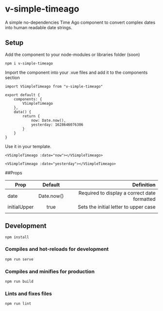 # v-simple-timeago

A simple no-dependencies Time Ago component to convert complex dates into human readable date strings.

## Setup
Add the component to your node-modules or libraries folder (soon)
```
npm i v-simple-timeago
```

Import the component into your .vue files and add it to the components section
```
import VSimpleTimeago from "v-simple-timeago"

export default {
    components: {
        VSimpleTimeago
    },
    data() {
        return {
            now: Date.now(),
            yesterday: 1628646076306
        }
    }
}
```


Use it in your template.
```
<VSimpleTimeago :date="now"></VSimpleTimeago>

<VSimpleTimeago :date="yesterday"></VSimpleTimeago>
```

##Props 

| Prop   |      Default      |  Definition |
|----------|:-------------:|------:|
| date      |  Date.now() | Required to display a correct date formatted |
| initialUpper |    true   |   Sets the initial letter to upper case |
|  |  |     |




## Development
```
npm install
```

### Compiles and hot-reloads for development
```
npm run serve
```

### Compiles and minifies for production
```
npm run build
```

### Lints and fixes files
```
npm run lint
```
